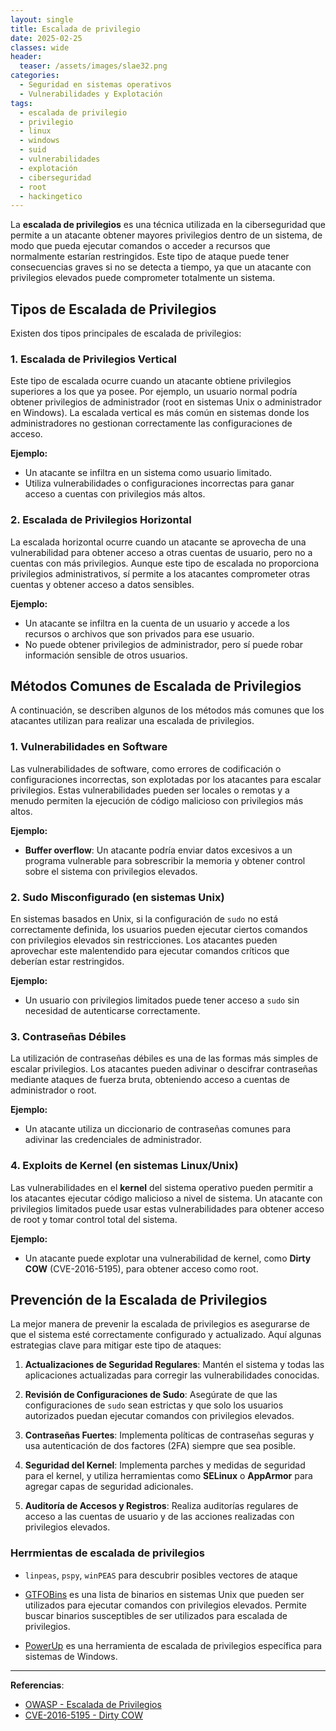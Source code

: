```yaml
---
layout: single
title: Escalada de privilegio
date: 2025-02-25
classes: wide
header:
  teaser: /assets/images/slae32.png
categories:
  - Seguridad en sistemas operativos
  - Vulnerabilidades y Explotación
tags:
  - escalada de privilegio
  - privilegio
  - linux
  - windows
  - suid
  - vulnerabilidades
  - explotación
  - ciberseguridad
  - root
  - hackingetico
---
```

La **escalada de privilegios** es una técnica utilizada en la ciberseguridad que permite a un atacante obtener mayores privilegios dentro de un sistema, de modo que pueda ejecutar comandos o acceder a recursos que normalmente estarían restringidos. Este tipo de ataque puede tener consecuencias graves si no se detecta a tiempo, ya que un atacante con privilegios elevados puede comprometer totalmente un sistema.

## Tipos de Escalada de Privilegios

Existen dos tipos principales de escalada de privilegios:

### 1. **Escalada de Privilegios Vertical**
Este tipo de escalada ocurre cuando un atacante obtiene privilegios superiores a los que ya posee. Por ejemplo, un usuario normal podría obtener privilegios de administrador (root en sistemas Unix o administrador en Windows). La escalada vertical es más común en sistemas donde los administradores no gestionan correctamente las configuraciones de acceso.

**Ejemplo:**
- Un atacante se infiltra en un sistema como usuario limitado.
- Utiliza vulnerabilidades o configuraciones incorrectas para ganar acceso a cuentas con privilegios más altos.

### 2. **Escalada de Privilegios Horizontal**
La escalada horizontal ocurre cuando un atacante se aprovecha de una vulnerabilidad para obtener acceso a otras cuentas de usuario, pero no a cuentas con más privilegios. Aunque este tipo de escalada no proporciona privilegios administrativos, sí permite a los atacantes comprometer otras cuentas y obtener acceso a datos sensibles.

**Ejemplo:**
- Un atacante se infiltra en la cuenta de un usuario y accede a los recursos o archivos que son privados para ese usuario.
- No puede obtener privilegios de administrador, pero sí puede robar información sensible de otros usuarios.

## Métodos Comunes de Escalada de Privilegios

A continuación, se describen algunos de los métodos más comunes que los atacantes utilizan para realizar una escalada de privilegios.

### 1. **Vulnerabilidades en Software**
Las vulnerabilidades de software, como errores de codificación o configuraciones incorrectas, son explotadas por los atacantes para escalar privilegios. Estas vulnerabilidades pueden ser locales o remotas y a menudo permiten la ejecución de código malicioso con privilegios más altos.

**Ejemplo:**
- **Buffer overflow**: Un atacante podría enviar datos excesivos a un programa vulnerable para sobrescribir la memoria y obtener control sobre el sistema con privilegios elevados.

### 2. **Sudo Misconfigurado (en sistemas Unix)**
En sistemas basados en Unix, si la configuración de `sudo` no está correctamente definida, los usuarios pueden ejecutar ciertos comandos con privilegios elevados sin restricciones. Los atacantes pueden aprovechar este malentendido para ejecutar comandos críticos que deberían estar restringidos.

**Ejemplo:**
- Un usuario con privilegios limitados puede tener acceso a `sudo` sin necesidad de autenticarse correctamente.

### 3. **Contraseñas Débiles**
La utilización de contraseñas débiles es una de las formas más simples de escalar privilegios. Los atacantes pueden adivinar o descifrar contraseñas mediante ataques de fuerza bruta, obteniendo acceso a cuentas de administrador o root.

**Ejemplo:**
- Un atacante utiliza un diccionario de contraseñas comunes para adivinar las credenciales de administrador.

### 4. **Exploits de Kernel (en sistemas Linux/Unix)**
Las vulnerabilidades en el **kernel** del sistema operativo pueden permitir a los atacantes ejecutar código malicioso a nivel de sistema. Un atacante con privilegios limitados puede usar estas vulnerabilidades para obtener acceso de root y tomar control total del sistema.

**Ejemplo:**
- Un atacante puede explotar una vulnerabilidad de kernel, como **Dirty COW** (CVE-2016-5195), para obtener acceso como root.

## Prevención de la Escalada de Privilegios

La mejor manera de prevenir la escalada de privilegios es asegurarse de que el sistema esté correctamente configurado y actualizado. Aquí algunas estrategias clave para mitigar este tipo de ataques:

1. **Actualizaciones de Seguridad Regulares**: Mantén el sistema y todas las aplicaciones actualizadas para corregir las vulnerabilidades conocidas.
   
2. **Revisión de Configuraciones de Sudo**: Asegúrate de que las configuraciones de `sudo` sean estrictas y que solo los usuarios autorizados puedan ejecutar comandos con privilegios elevados.
   
3. **Contraseñas Fuertes**: Implementa políticas de contraseñas seguras y usa autenticación de dos factores (2FA) siempre que sea posible.
   
4. **Seguridad del Kernel**: Implementa parches y medidas de seguridad para el kernel, y utiliza herramientas como **SELinux** o **AppArmor** para agregar capas de seguridad adicionales.
   
5. **Auditoría de Accesos y Registros**: Realiza auditorías regulares de acceso a las cuentas de usuario y de las acciones realizadas con privilegios elevados.

### Herrmientas de escalada de privilegios

- `linpeas`, `pspy`, `winPEAS` para descubrir posibles vectores de ataque

- [GTFOBins](https://gtfobins.github.io/) es una lista de binarios en sistemas Unix que pueden ser utilizados para ejecutar comandos con privilegios elevados. Permite buscar binarios susceptibles de ser utilizados para escalada de privilegios. 


- [PowerUp](https://github.com/PowerShellMafia/PowerSploit) es una herramienta de escalada de privilegios específica para sistemas de Windows.

---

**Referencias**:
- [OWASP - Escalada de Privilegios](https://owasp.org/)
- [CVE-2016-5195 - Dirty COW](https://cve.mitre.org/cgi-bin/cvename.cgi?name=CVE-2016-5195)



